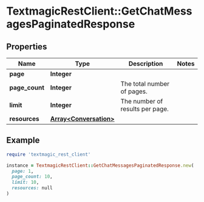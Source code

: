 # TextmagicRestClient::GetChatMessagesPaginatedResponse

## Properties

| Name | Type | Description | Notes |
| ---- | ---- | ----------- | ----- |
| **page** | **Integer** |  |  |
| **page_count** | **Integer** | The total number of pages. |  |
| **limit** | **Integer** | The number of results per page. |  |
| **resources** | [**Array&lt;Conversation&gt;**](Conversation.md) |  |  |

## Example

```ruby
require 'textmagic_rest_client'

instance = TextmagicRestClient::GetChatMessagesPaginatedResponse.new(
  page: 1,
  page_count: 10,
  limit: 10,
  resources: null
)
```

